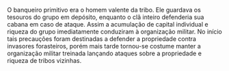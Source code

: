 ﻿O banqueiro primitivo era o homem valente da tribo. Ele guardava os tesouros do grupo em depósito, enquanto o clã inteiro defenderia sua cabana em caso de ataque. Assim a acumulação de capital individual e riqueza do grupo imediatamente conduziram à organização militar. No início tais precauções foram destinadas a defender a propriedade contra invasores forasteiros, porém mais tarde tornou-se costume manter a organização militar treinada lançando ataques sobre a propriedade e riqueza de tribos vizinhas.
